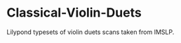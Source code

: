 Classical-Violin-Duets
======================

Lilypond typesets of violin duets scans taken from IMSLP.
